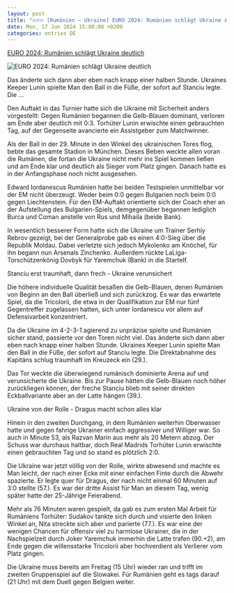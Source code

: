 ```yaml
---
layout: post
title: "🔥🔥🔥 [Rumänien – Ukraine] EURO 2024: Rumänien schlägt Ukraine deutlich"
date: Mon, 17 Jun 2024 15:00:00 +0200
categories: entries DE
---
```

[EURO 2024: Rumänien schlägt Ukraine deutlich](https://www.kicker.de/rumaenien-gegen-ukraine-2024-europameisterschaft-4772175/spielbericht)

![EURO 2024: Rumänien schlägt Ukraine deutlich](https://derivates.kicker.de/image/upload/c_crop%2Cx_147%2Cy_0%2Cw_3769%2Ch_2120/w_1200%2Cq_auto/v1/2024/06/17/3933c03f-e056-46b5-b4d3-77bbd9210e84.jpeg)

Das änderte sich dann aber eben nach knapp einer halben Stunde. Ukraines Keeper Lunin spielte Man den Ball in die Füße, der sofort auf Stanciu legte. Die ...

Den Auftakt in das Turnier hatte sich die Ukraine mit Sicherheit anders vorgestellt: Gegen Rumänien begannen die Gelb-Blauen dominant, verloren am Ende aber deutlich mit 0:3. Torhüter Lunin erwischte einen gebrauchten Tag, auf der Gegenseite avancierte ein Assistgeber zum Matchwinner.

Als der Ball in der 29. Minute in den Winkel des ukrainischen Tores flog, bebte das gesamte Stadion in München. Dieses Beben weckte allen voran die Rumänen, die fortan die Ukraine nicht mehr ins Spiel kommen ließen und am Ende klar und deutlich als Sieger vom Platz gingen. Danach hatte es in der Anfangsphase noch nicht ausgesehen.

Edward Iordanescus Rumänien hatte bei beiden Testspielen unmittelbar vor der EM nicht überzeugt. Weder beim 0:0 gegen Bulgarien noch beim 0:0 gegen Liechtenstein. Für den EM-Auftakt orientierte sich der Coach eher an der Aufstellung des Bulgarien-Spiels, demgegenüber begannen lediglich Burca und Coman anstelle von Rus und Mihaila (beide Bank).

In wesentlich besserer Form hatte sich die Ukraine um Trainer Serhiy Rebrov gezeigt, bei der Generalprobe gab es einen 4:0-Sieg über die Republik Moldau. Dabei verletzte sich jedoch Mykolenko am Knöchel, für ihn begann nun Arsenals Zinchenko. Außerdem rückte LaLiga-Torschützenkönig Dovbyk für Yaremchuk (Bank) in die Startelf.

Stanciu erst traumhaft, dann frech - Ukraine verunsichert

Die höhere individuelle Qualität besaßen die Gelb-Blauen, denen Rumänien von Beginn an den Ball überließ und sich zurückzog. Es war das erwartete Spiel, da die Tricolorii, die etwa in der Qualifikation zur EM nur fünf Gegentreffer zugelassen hatten, sich unter Iordanescu vor allem auf Defensivarbeit konzentriert.

Da die Ukraine im 4-2-3-1 agierend zu unpräzise spielte und Rumänien sicher stand, passierte vor den Toren nicht viel. Das änderte sich dann aber eben nach knapp einer halben Stunde. Ukraines Keeper Lunin spielte Man den Ball in die Füße, der sofort auf Stanciu legte. Die Direktabnahme des Kapitäns schlug traumhaft im Kreuzeck ein (29.).

Das Tor weckte die überwiegend rumänisch dominierte Arena auf und verunsicherte die Ukraine. Bis zur Pause hätten die Gelb-Blauen noch höher zurückliegen können, der freche Stanciu blieb mit seiner direkten Eckballvariante aber an der Latte hängen (39.).

Ukraine von der Rolle - Dragus macht schon alles klar

Hinein in den zweiten Durchgang, in dem Rumänien weiterhin Oberwasser hatte und gegen fahrige Ukrainer einfach aggressiver und Williger war. So auch in Minute 53, als Razvan Marin aus mehr als 20 Metern abzog. Der Schuss war durchaus haltbar, doch Real Madrids Torhüter Lunin erwischte einen gebrauchten Tag und so stand es plötzlich 2:0.

Die Ukraine war jetzt völlig von der Rolle, wirkte abwesend und machte es Man leicht, der nach einer Ecke mit einer einfachen Finte durch die Abwehr spazierte. Er legte quer für Dragus, der nach nicht einmal 60 Minuten auf 3:0 stellte (57.). Es war der dritte Assist für Man an diesem Tag, wenig später hatte der 25-Jährige Feierabend.

Mehr als 76 Minuten waren gespielt, da gab es zum ersten Mal Arbeit für Rumäniens Torhüter: Sudakov tankte sich durch und visierte den linken Winkel an, Nita streckte sich aber und parierte (77.). Es war eine der wenigen Chancen für offensiv viel zu harmlose Ukrainer, die in der Nachspielzeit durch Joker Yaremchuk immerhin die Latte trafen (90.+2), am Ende gegen die willensstarke Tricolorii aber hochverdient als Verlierer vom Platz gingen.

Die Ukraine muss bereits am Freitag (15 Uhr) wieder ran und trifft im zweiten Gruppenspiel auf die Slowakei. Für Rumänien geht es tags darauf (21 Uhr) mit dem Duell gegen Belgien weiter.

